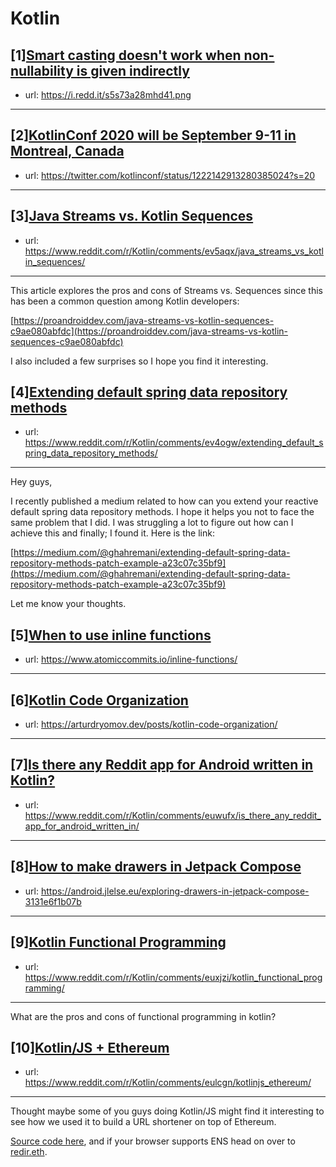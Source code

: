# Kotlin
## [1][Smart casting doesn't work when non-nullability is given indirectly](https://www.reddit.com/r/Kotlin/comments/ev3cl2/smart_casting_doesnt_work_when_nonnullability_is/)
- url: https://i.redd.it/s5s73a28mhd41.png
---

## [2][KotlinConf 2020 will be September 9-11 in Montreal, Canada](https://www.reddit.com/r/Kotlin/comments/ev5gac/kotlinconf_2020_will_be_september_911_in_montreal/)
- url: https://twitter.com/kotlinconf/status/1222142913280385024?s=20
---

## [3][Java Streams vs. Kotlin Sequences](https://www.reddit.com/r/Kotlin/comments/ev5aqx/java_streams_vs_kotlin_sequences/)
- url: https://www.reddit.com/r/Kotlin/comments/ev5aqx/java_streams_vs_kotlin_sequences/
---
This article explores the pros and cons of Streams vs. Sequences since this has been a common question among Kotlin developers:  

[https://proandroiddev.com/java-streams-vs-kotlin-sequences-c9ae080abfdc](https://proandroiddev.com/java-streams-vs-kotlin-sequences-c9ae080abfdc) 

I also included a few surprises so I hope you find it interesting.
## [4][Extending default spring data repository methods](https://www.reddit.com/r/Kotlin/comments/ev4ogw/extending_default_spring_data_repository_methods/)
- url: https://www.reddit.com/r/Kotlin/comments/ev4ogw/extending_default_spring_data_repository_methods/
---
Hey guys,

I recently published a medium related to how can you extend your reactive default spring data repository methods. I hope it helps you not to face the same problem that I did. I was struggling a lot to figure out how can I achieve this and finally; I found it. Here is the link:

[https://medium.com/@ghahremani/extending-default-spring-data-repository-methods-patch-example-a23c07c35bf9](https://medium.com/@ghahremani/extending-default-spring-data-repository-methods-patch-example-a23c07c35bf9)

Let me know your thoughts.
## [5][When to use inline functions](https://www.reddit.com/r/Kotlin/comments/euoxfb/when_to_use_inline_functions/)
- url: https://www.atomiccommits.io/inline-functions/
---

## [6][Kotlin Code Organization](https://www.reddit.com/r/Kotlin/comments/eumckv/kotlin_code_organization/)
- url: https://arturdryomov.dev/posts/kotlin-code-organization/
---

## [7][Is there any Reddit app for Android written in Kotlin?](https://www.reddit.com/r/Kotlin/comments/euwufx/is_there_any_reddit_app_for_android_written_in/)
- url: https://www.reddit.com/r/Kotlin/comments/euwufx/is_there_any_reddit_app_for_android_written_in/
---

## [8][How to make drawers in Jetpack Compose](https://www.reddit.com/r/Kotlin/comments/eun0lg/how_to_make_drawers_in_jetpack_compose/)
- url: https://android.jlelse.eu/exploring-drawers-in-jetpack-compose-3131e6f1b07b
---

## [9][Kotlin Functional Programming](https://www.reddit.com/r/Kotlin/comments/euxjzi/kotlin_functional_programming/)
- url: https://www.reddit.com/r/Kotlin/comments/euxjzi/kotlin_functional_programming/
---
What are the pros and cons of functional programming in kotlin?
## [10][Kotlin/JS + Ethereum](https://www.reddit.com/r/Kotlin/comments/eulcgn/kotlinjs_ethereum/)
- url: https://www.reddit.com/r/Kotlin/comments/eulcgn/kotlinjs_ethereum/
---
Thought maybe some of you guys doing Kotlin/JS might find it interesting to see how we used it to build a URL shortener on top of Ethereum.

[Source code here](https://github.com/mohamedelshami/AKAP-url-shortener), and if your browser supports ENS head on over to [redir.eth](https://redir.eth).
